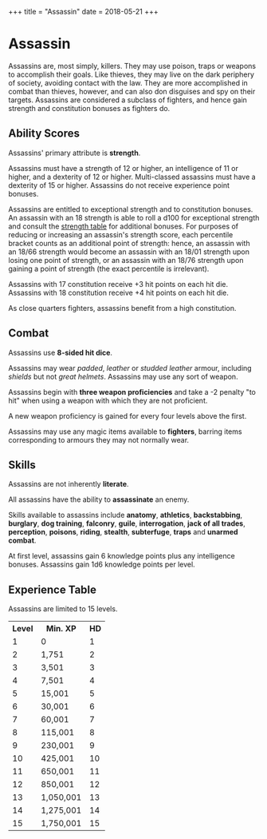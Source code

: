 +++
title = "Assassin"
date = 2018-05-21
+++

# Assassin

Assassins are, most simply, killers.
They may use poison, traps or weapons to accomplish their goals.
Like thieves, they may live on the dark periphery of society, avoiding contact with the law.
They are more accomplished in combat than thieves, however, and can also don disguises and spy on their targets.
Assassins are considered a subclass of fighters, and hence gain strength and constitution bonuses as fighters do.

## Ability Scores

Assassins' primary attribute is **strength**.

Assassins must have a strength of 12 or higher, an intelligence of 11 or higher, and a dexterity of 12 or higher.
Multi-classed assassins must have a dexterity of 15 or higher.
Assassins do not receive experience point bonuses.

Assassins are entitled to exceptional strength and to constitution bonuses.
An assassin with an 18 strength is able to roll a d100 for exceptional strength and consult the [strength table](./wiki/characters/ability-scores.md#strength-table-ii-ability-adjustments) for additional bonuses.
For purposes of reducing or increasing an assassin's strength score, each percentile bracket counts as an additional point of strength: hence, an assassin with an 18/66 strength would become an assassin with an 18/01 strength upon losing one point of strength, or an assassin with an 18/76 strength upon gaining a point of strength (the exact percentile is irrelevant).

Assassins with 17 constitution receive +3 hit points on each hit die.
Assassins with 18 constitution receive +4 hit points on each hit die.

As close quarters fighters, assassins benefit from a high constitution.

## Combat

Assassins use **8-sided hit dice**.

Assassins may wear *padded*, *leather* or *studded leather* armour, including *shields* but not *great helmets*.
Assassins may use any sort of weapon.

Assassins begin with **three weapon proficiencies** and take a -2 penalty "to hit" when using a weapon with which they are not proficient.

A new weapon proficiency is gained for every four levels above the first.

Assassins may use any magic items available to **fighters**, barring items corresponding to armours they may not normally wear.

## Skills

Assassins are not inherently **literate**.

All assassins have the ability to **assassinate** an enemy.

Skills available to assassins include **anatomy**, **athletics**, **backstabbing**, **burglary**, **dog training**, **falconry**, **guile**, **interrogation**, **jack of all trades**, **perception**, **poisons**, **riding**, **stealth**, **subterfuge**, **traps** and **unarmed combat**.

At first level, assassins gain 6 knowledge points plus any intelligence bonuses.
Assassins gain 1d6 knowledge points per level.

## Experience Table

Assassins are limited to 15 levels.

<table>
<tr><th>Level</th><th>Min. XP</th><th>HD</th></tr>
<tr><td>1</td><td>0</td><td>1</td></tr>
<tr><td>2</td><td>1,751</td><td>2</td></tr>
<tr><td>3</td><td>3,501</td><td>3</td></tr>
<tr><td>4</td><td>7,501</td><td>4</td></tr>
<tr><td>5</td><td>15,001</td><td>5</td></tr>
<tr><td>6</td><td>30,001</td><td>6</td></tr>
<tr><td>7</td><td>60,001</td><td>7</td></tr>
<tr><td>8</td><td>115,001</td><td>8</td></tr>
<tr><td>9</td><td>230,001</td><td>9</td></tr>
<tr><td>10</td><td>425,001</td><td>10</td></tr>
<tr><td>11</td><td>650,001</td><td>11</td></tr>
<tr><td>12</td><td>850,001</td><td>12</td></tr>
<tr><td>13</td><td>1,050,001</td><td>13</td></tr>
<tr><td>14</td><td>1,275,001</td><td>14</td></tr>
<tr><td>15</td><td>1,750,001</td><td>15</td></tr>
</table>
